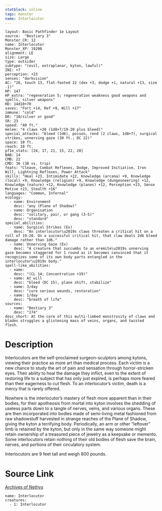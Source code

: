 ```yaml
---
statblock: inline
tags: monster
name: Interlocutor
---
```

```statblock
layout: Basic Pathfinder 1e Layout
source:  "Bestiary 3"
Monster_CR: 12
name: Interlocutor
Monster_XP: 19200
alignment: LE
size: Large
type: outsider
subtype: "(evil, extraplanar, kyton, lawful)"
INI: +7
perception: +23
senses: "darkvision"
AC: "26, touch 13, flat-footed 22 (dex +3, dodge +1, natural +13, size -1)"
HP: 147
HP_extra: "regeneration 5; regeneration weakness good weapons and spells, silver weapons"
HD: 14d10+70
saves: "Fort +14, Ref +9, Will +17"
immune: "cold"
DR: "10/silver or good"
SR: 23
speed: "40 ft."
melee: "4 claws +20 (1d8+7/19-20 plus bleed)"
special_attacks: "bleed (1d6), poison, rend (2 claws, 1d8+7), surgical strikes, unnerving gaze (30 ft.; DC 22)"
space: 10 ft.
reach: 10 ft.
pf1e_stats: [24, 17, 21, 15, 22, 20]
BAB: 14
CMB: 22
CMD: 36 (38 vs. trip)
feats: "Cleave, Combat Reflexes, Dodge, Improved Initiative, Iron Will, Lightning Reflexes, Power Attack"
skills: "Heal +23, Intimidate +22, Knowledge (arcana) +9, Knowledge (local) +9, Knowledge (religion) +9, Knowledge (dungeoneering) +12, Knowledge (nature) +12, Knowledge (planes) +12, Perception +23, Sense Motive +23, Stealth +16"
languages: "Common, Infernal"
ecology:
  - name: Environment
    desc: "any (Plane of Shadow)"
  - name: Organisation
    desc: "solitary, pair, or gang (3-5)"
    desc: "standard"
special_abilities:
  - name: Surgical Strikes (Ex)
    desc: "An interlocutor\u2019s claws threaten a critical hit on a roll of 19-20. On a successful critical hit, that claw deals 2d6 bleed damage rather than 1d6."
  - name: Unnerving Gaze (Ex)
    desc: "A creature that succumbs to an eremite\u2019s unnerving gaze becomes staggered for 1 round as it becomes convinced that it recognizes some of its own body parts entangled in the interlocutor\u2019s body."
spell-like_abilities:
  - name:
    desc: "(CL 14; Concentration +19)"
  - name: At will
    desc: "bleed (DC 15), plane shift, stabilize"
  - name: 3/day
    desc: "cure serious wounds, restoration"
  - name: 1/day
    desc: "breath of life"
sources:
  - name: "Bestiary 3"
    desc: "174"
desc_short: At the core of this multi-limbed monstrosity of claws and blades struggles a glistening mass of veins, organs, and twisted flesh.
```
# Description
Interlocutors are the self-proclaimed surgeon-sculptors among kytons, viewing their practice as more art than medical process. Each victim is a new chance to study the art of pain and sensation through horror-stricken eyes. Their ability to heal the damage they inflict, even to the extent of restoring life to a subject that has only just expired, is perhaps more feared than their eagerness to cut flesh. To an interlocutor’s victim, death is a mercy that is rarely offered.

Nowhere is the interlocutor’s mastery of flesh more apparent than in their bodies, for their apotheosis from mortal into kyton involves the shedding of useless parts down to a tangle of nerves, veins, and various organs. These are then incorporated into bodies made of semi-living metal fashioned from raw shadowstuff harvested in strange reaches of the Plane of Shadow, giving the kyton a terrifying body. Periodically, an arm or other “leftover” limb is retained by the kyton, but only in the same way someone might retain ownership of a treasured piece of jewelry as a keepsake or memento. Some interlocutors retain nothing of their old bodies of flesh save the brain, nerves, and portions of their circulatory system.

Interlocutors are 9 feet tall and weigh 800 pounds.
# Source Link
[Archives of Nethys](https://aonprd.com/MonsterDisplay.aspx?ItemName=Interlocutor)
```encounter-table
name: Interlocutor
creatures:
  - 1: Interlocutor
```
